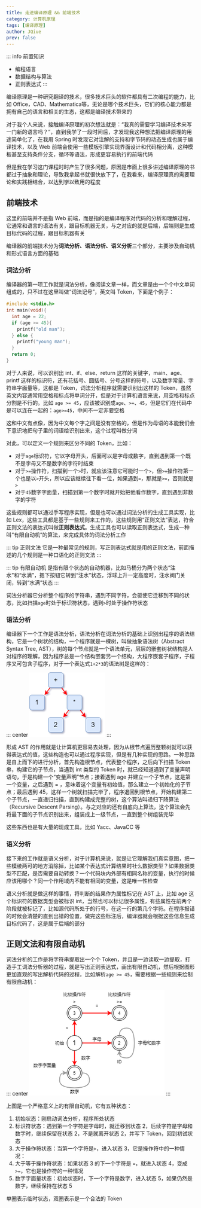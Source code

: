 ```yaml
---
title: 走进编译原理 && 前端技术
category: 计算机原理
tags: [编译原理]
author: JQiue
prev: false
---
```


::: info 前置知识

+ 编程语言
+ 数据结构与算法
+ 正则表达式
:::

编译原理是一种研究翻译的技术，很多技术巨头的软件都具有二次编程的能力，比如 Office，CAD、Mathematica等，无论是哪个技术巨头，它们的核心能力都是拥有自己的语言和相关的生态，这都是编译技术带来的

对于我个人来说，接触编译原理的初次想法就是：“我真的需要学习编译技术来写一门新的语言吗？”，直到我学了一段时间后，才发现我这种想法把编译原理的用途简单化了，在我用 Spring 时发现它对注解的支持和字节码的动态生成也属于编译技术，以及 Web 前端会使用一些模板引擎实现界面设计和代码相分离，这种模板甚至支持条件分支，循环等语法，形成更容易执行的前端代码

但是我在学习这门课程时时产生了很多问题，原因是市面上很多讲述编译原理的书都过于抽象和理论，导致我拿起书就很快放下了，在我看来，编译原理真的需要理论和实践相结合，以达到学以致用的程度

## 前端技术

这里的前端并不是指 Web 前端，而是指的是编译程序对代码的分析和理解过程，它通常和语言的语法有关，跟目标机器无关，与之对应的就是后端，后端则是生成目标代码的过程，跟目标机器有关

编译器的前端技术分为**词法分析、语法分析、语义分析**三个部分，主要涉及自动机和形式语言方面的基础

### 词法分析

编译器的第一项工作就是词法分析，像阅读文章一样，而文章是由一个个中文单词组成的，只不过在这里叫做“词法记号”，英文叫 Token，下面是个例子：

```c
#include <stdio.h>
int main(void){
  int age = 22;
  if (age >= 45){
    printf("old man");
  } else {
    printf("young man");
  }
  return 0;
}
```

对于人来说，可以识别出 int、if、else、return 这样的关键字，main、age、printf 这样的标识符，还有花括号、圆括号、分号这样的符号，以及数字常量、字符串字面量等，这都是 Token，词法分析程序就需要识别出这样的 Token，虽然英文内容通常用空格和标点将单词分开，但是对于计算机语言来说，用空格和标点分割是不行的。比如 `age >= 45`，应该被识别成`age`、`>=`、`45`，但是它们在代码中是可以连在一起的：`age>=45`，中间不一定非要空格

这和中文有点像，因为中文每个字之间是没有空格的，但是作为母语的本能我们会下意识地把句子里的词语给识别出来，这个过程叫做分词

对此，可以定义一个规则来区分不同的 Token，比如：

+ 对于`age`标识符，它以字母开头，后面可以是字母或数字，直到遇到第一个既不是字母又不是数字的字符时结束
+ 对于`>=`操作符，扫描到一个`>`时，就应该注意它可能时一个`>`，但`>=`操作符第一个也是以`>`开头，所以应该继续往下看一位，如果遇到`=`，那就是`>=`，否则就是`>`
+ 对于`45`数字字面量，扫描到第一个数字时就开始把他看作数字，直到遇到非数字的字符

这些规则都可以通过手写程序实现，但是也可以通过词法分析的生成工具实现，比如 Lex，这些工具都是基于一些规则来工作的，这些规则用“正则文法”表达，符合正则文法的表达式叫做**正则表达式**。生成工具也可以读取正则表达式，生成一种叫“有限自动机”的算法，来完成具体的词法分析工作

::: tip 正则文法
它是一种最常见的规则，写正则表达式就是用的正则文法，前面描述的几个规则是一种口语化的正则文法
:::

::: tip 有限自动机
是指有限个状态的自动机器，比如马桶分为两个状态“注水”和“水满”，摁下按钮它转到“注水”状态，浮球上升一定高度时，注水阀门关闭，转到“水满”状态
:::

词法分析器它分析整个程序的字符串，遇到不同字符，会驱使它迁移到不同的状态，比如扫描`age`时处于标识符状态，遇到`>`时处于操作符状态

### 语法分析

编译器下一个工作是语法分析，语法分析在词法分析的基础上识别出程序的语法结构，它是一个树状的结构，一个程序就是一棵树，叫做抽象语法树（Abstract Syntax Tree, AST），树的每个节点就是一个语法单元，层层的嵌套树状结构是人对程序的理解，因为程序总是一个结构嵌套另一个结构，大程序嵌套子程序，子程序又可包含子程序，对于一个表达式`1+2*3`的语法树是这样的：

::: center
![compile-basic-1.png](../images/compile-basic-1.png)
:::

形成 AST 的作用就是让计算机更容易去处理，因为从根节点遍历整颗树就可以获得表达式的值，这些构造也可以通过程序实现，但是有几种实现的思路。一种思路是自上而下的进行分析，首先构造根节点，代表整个程序，之后向下扫描 Token 串，构建它的子节点，当遇到 int 类型的 Token 时，就已经知道遇到了变量声明语句，于是构建一个“变量声明”节点；接着遇到 age 并建立一个子节点，这是第一个变量，之后遇到 = ，意味着这个变量有初始值，那么建立一个初始化的子节点；最后遇到 45，这样一个树就扫描完毕了，程序退回到根节点，开始构建第二个子节点，一直递归扫描，直到构建成完整的树，这个算法叫递归下降算法（Recursive Descent Parsing）。与之对应的还有自底向上算法，这个算法会先将最下面的子节点识别出来，组装成上一级节点，一直到整个树组装完毕

这些东西也是有大量的现成工具，比如 Yacc、JavaCC 等

### 语义分析

接下来的工作就是语义分析，对于计算机来说，就是让它理解我们真实意图，把一些模棱两可的地方消除掉，比如某个表达式计算结果时社么数据类型？如果数据类型不匹配，是否需要自动转换？一个代码块内外部有相同名称的变量，执行的时候应该用哪个？同一个作用域内不能有相同的变量，这是唯一性检查

语义分析就是做这样的事情，将判断的结果作为属性标记在 AST 上，比如 age 这个标识符的数据类型会被标识 int，当然也可以标记很多属性，有些属性在前两个阶段就被标记了，比如源代码所处于的行号，在这一行的第几个字符。在程序报错的时候会清楚的直到出错的位置，做完这些标注后，编译器就会根据这些信息生成目标代码了，这是属于后端的部分

## 正则文法和有限自动机

词法分析的工作是将字符串提取出一个个 Token，并且是一边读取一边提取，打造手工词法分析器的过程，就是写出正则表达式，画出有限自动机，然后根据图形更加直观的写出解析代码的过程，比如解析`age >= 45`，需要根据一些规则来绘制有限自动机：

::: center
![grammars-automata-1](../images/grammars-automata-1.png)
:::

上图是一个严格意义上的有限自动机，它有五种状态：

1. 初始状态：刚启动词法分析，程序所处状态
2. 标识符状态：遇到第一个字符是字母时，就迁移到状态 2，后续字符是字母和数字时，继续保留在状态 2，不是就离开状态 2，并写下 Token，回到初试状态
3. 大于操作符状态：当第一个字符是`>`，进入状态 3，它是操作符中的一种情况：
4. 大于等于操作符状态：如果状态 3 的下一个字符是 `=`，就进入状态 4，变成 `>=`，它也是操作符的一种情况
5. 数字字面量状态：初始状态时，下一个字符是数字，进入状态 5，如果仍然是数字，继续保持在状态 5

单圈表示临时状态，双圈表示是一个合法的 Token

